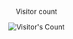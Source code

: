 <div align="center"> 
  <p>Visitor count</p>
  <img src="https://profile-counter.glitch.me/dpunky/count.svg" alt="Visitor's Count" />
</div>

<!--
**dpunky/dpunky** is a ✨ _special_ ✨ repository because its `README.md` (this file) appears on your GitHub profile.

Here are some ideas to get you started:

- 🔭 I’m currently working on ...
- 🌱 I’m currently learning ...
- 👯 I’m looking to collaborate on ...
- 🤔 I’m looking for help with ...
- 💬 Ask me about ...
- 📫 How to reach me: ...
- 😄 Pronouns: ...
- ⚡ Fun fact: ...
-->
